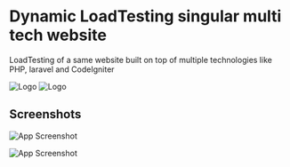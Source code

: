 
# Dynamic LoadTesting singular multi tech website

LoadTesting of a same website built on top of multiple technologies like PHP, laravel and CodeIgniter



![Logo](https://locust.io/static/img/og-image.png) ![Logo](https://i.postimg.cc/Vs9Q7tZj/jmeter-tutorial.png)





## Screenshots

![App Screenshot](https://drive.google.com/uc?export=view&id=16HWIeXt9bjYB6lcfy4z4QB83ghgQKS_D)

![App Screenshot](https://drive.google.com/uc?export=view&id=1lzqxJZpAZyPHqyrKRZZmR7pf359x6Cmm)

